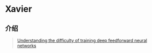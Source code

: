 # Xavier

## 介绍

> [Understanding the difficulty of training deep feedforward neural networks](http://proceedings.mlr.press/v9/glorot10a/glorot10a.pdf)



